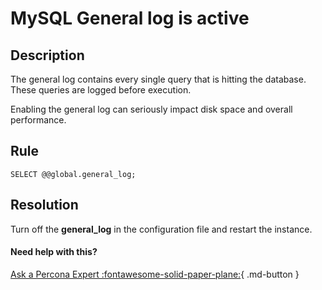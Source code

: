 # MySQL General log is active

## Description
The general log contains every single query that is hitting the database. These queries are logged before execution. 

Enabling the general log can seriously impact disk space and overall performance. 


## Rule
`SELECT @@global.general_log;`


## Resolution
Turn off the **general_log** in the configuration file and restart the instance. 

#### Need help with this?

[Ask a Percona Expert :fontawesome-solid-paper-plane:](https://www.percona.com/about-percona/contact){ .md-button }